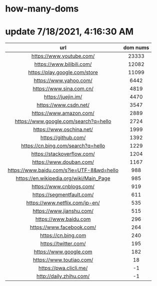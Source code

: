 # how-many-doms

# update 7/18/2021, 4:16:30 AM

url | dom nums
:-: | :-:
https://www.youtube.com/ | 23333
https://www.bilibili.com/ | 12082
https://play.google.com/store | 11099
https://www.yahoo.com/ | 6442
https://www.sina.com.cn/ | 4819
https://juejin.im/ | 4470
https://www.csdn.net/ | 3547
https://www.amazon.com/ | 2889
https://www.google.com/search?q=hello | 2724
https://www.oschina.net/ | 1999
https://github.com/ | 1392
https://cn.bing.com/search?q=hello | 1229
https://stackoverflow.com/ | 1204
https://www.douban.com/ | 1167
https://www.baidu.com/s?ie=UTF-8&wd=hello | 988
https://en.wikipedia.org/wiki/Main_Page | 985
https://www.cnblogs.com/ | 919
https://segmentfault.com/ | 611
https://www.netflix.com/jp-en/ | 535
https://www.jianshu.com/ | 515
https://www.baidu.com | 296
https://www.facebook.com/ | 264
https://cn.bing.com | 240
https://twitter.com/ | 195
https://www.google.com | 182
https://www.toutiao.com/ | 18
https://pwa.clicli.me/ | -1
http://daily.zhihu.com/ | -1
